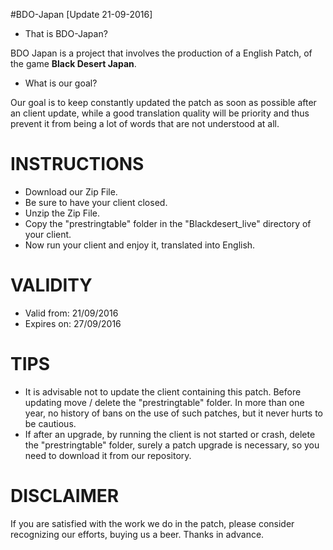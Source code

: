 #BDO-Japan [Update 21-09-2016]

* That is BDO-Japan?

BDO Japan is a project that involves the production of a English Patch, of the game **Black Desert Japan**.


* What is our goal?

Our goal is to keep constantly updated the patch as soon as possible after an client update, while a good translation quality will be priority and thus prevent it from being a lot of words that are not understood at all.


# INSTRUCTIONS

* Download our Zip File.
* Be sure to have your client closed.
* Unzip the Zip File.
* Copy the "prestringtable" folder in the "Blackdesert_live" directory of your client.
* Now run your client and enjoy it, translated into English.


# VALIDITY

* Valid from: 21/09/2016
* Expires on: 27/09/2016


# TIPS

* It is advisable not to update the client containing this patch. Before updating move / delete the "prestringtable" folder. In more than one year, no history of bans on the use of such patches, but it never hurts to be cautious.
* If after an upgrade, by running the client is not started or crash, delete the "prestringtable" folder, surely a patch upgrade is necessary, so you need to download it from our repository.


# DISCLAIMER

If you are satisfied with the work we do in the patch, please consider recognizing our efforts, buying us a beer. Thanks in advance.
